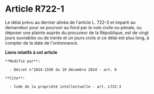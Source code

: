# Article R722-1

Le délai prévu au dernier alinéa de l'article L. 722-3 et imparti au demandeur pour se pourvoir au fond par la voie civile ou
pénale, ou déposer une plainte auprès du procureur de la République, est de vingt jours ouvrables ou de trente et un jours
civils si ce délai est plus long, à compter de la date de l'ordonnance.

**Liens relatifs à cet article**

	**Modifié par**:

	  - Décret n°2014-1550 du 19 décembre 2014 - art. 6

	**Cite**:

	  - Code de la propriété intellectuelle - art. L722-3
